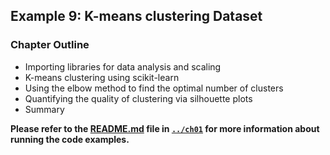 ##  Example 9: K-means clustering Dataset

### Chapter Outline

- Importing libraries for data analysis and scaling
- K-means clustering using scikit-learn
- Using the elbow method to find the optimal number of clusters
- Quantifying the quality of clustering via silhouette plots
- Summary

**Please refer to the [README.md](../ch01/README.md) file in [`../ch01`](../ch01) for more information about running the code examples.**